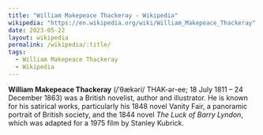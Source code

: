 ```yaml
---
title: "William Makepeace Thackeray - Wikipedia"
wikipedia: "https://en.wikipedia.org/wiki/William_Makepeace_Thackeray"
date: 2023-05-22
layout: wikipedia
permalink: /wikipedia/:title/
tags:
  - William Makepeace Thackeray
  - Wikipedia
---
```

**William Makepeace Thackeray** (/ˈθækəri/ THAK-ər-ee; 18 July 1811 – 24 December 1863) was a British novelist, author and illustrator. He is known for his satirical works, particularly his 1848 novel Vanity Fair, a panoramic portrait of British society, and the 1844 novel *The Luck of Barry Lyndon*, which was adapted for a 1975 film by Stanley Kubrick.